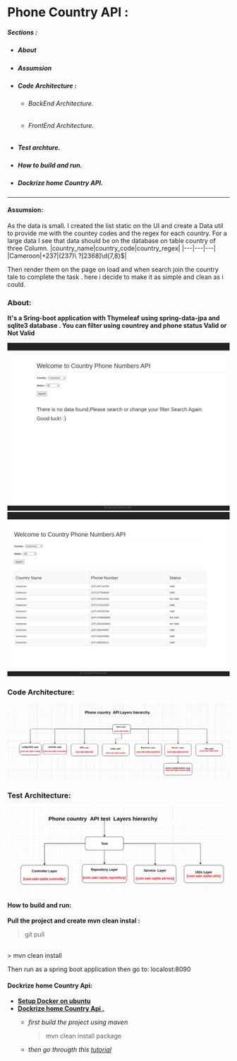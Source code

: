 
 
# Phone Country API :
##### Sections :   
  * ##### About 
  * ##### Assumsion 
  * ##### Code Architecture : 
    * ###### BackEnd Architecture.  
    * ###### FrontEnd Architecture. 
 * ##### Test archture.  
 * ##### How to build  and run.
 * ##### Dockrize home Country API.
---

#### Assumsion:
As the data is small. I created the list static on the UI and create a Data util to provide me with the countey codes and the regex for each country.
For a large data I see that data should be on the database on table country of three Column.
|country_name|country_code|country_regex|
|---|---|---|
|Cameroon|+237|\(237\)\ ?[2368]\d{7,8}$|


Then render them on the page on load and when search join the country tale to complete the task .
here i decide to make it as simple and clean as i could.

### About: 
 **It's a Sring-boot application with Thymeleaf** 
**using spring-data-jpa and sqlite3 database  . You can filter using countrey and phone status Valid or Not Valid**

![](./onload-screenshoot.png )
 ![](./afterSearch-screenshoot.png )
### Code Architecture: 
![](./backend.png)
### Test Architecture: 
![](./test.png)
#### How to build  and run:  
**Pull the project and create mvn clean instal :** 
  > git pull <repoURL> 
  <br/>
  > mvn clean install 
  
  Then run as a spring boot application then go to:
  localost:8090
  
#### Dockrize home Country Api:  
* **[Setup Docker on ubuntu](https://phoenixnap.com/kb/how-to-install-docker-on-ubuntu-18-04)** 
* **[Dockrize home Country Api .](https://medium.com./@wkrzywiec/how-to-put-your-java-application-into-docker-container-5e0a02acdd6b)**
    * *first build the project using maven* 
         > mvn clean install package 

    * *then go througth this [tutorial](https://medium.com./@wkrzywiec/how-to-put-your-java-application-into-docker-container-5e0a02acdd6b)* 

 

 
